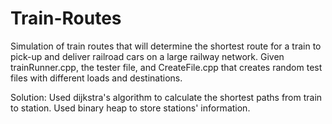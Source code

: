 # Train-Routes

Simulation of train routes that will determine the shortest route for a train to pick-up and deliver railroad cars on a large railway network. Given trainRunner.cpp, the tester file, and CreateFile.cpp that creates random test files with different loads and destinations. 

Solution: Used dijkstra's algorithm to calculate the shortest paths from train to station. Used binary heap to store stations' information. 
